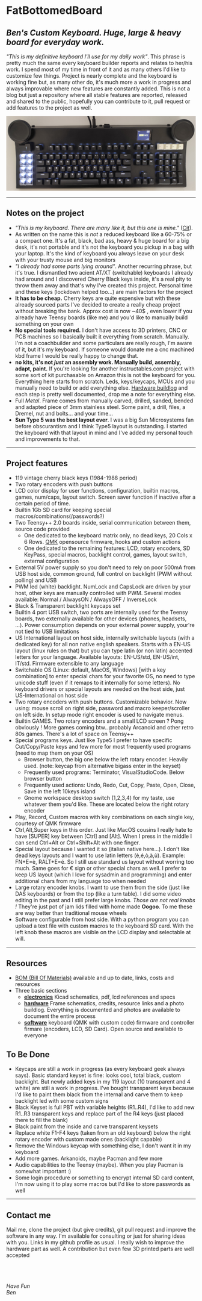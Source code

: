 # FatBottomedBoard
_Ben's Custom Keyboard. Huge, large &amp; heavy board for everyday work._  
---
_"This is my definitive keyboard I'll use for my daily work"_. This phrase is pretty much the same
every keyboard builder reports and relates to her/his work. I spend most of my time in front of it and
as many others I'd like to customize few things. Project is nearly complete and the keyboard is
working fine but, as many other do, it's much more a work in progress and always improvable where new
features are constantly added. This is not a blog but just a repository where all stable features are
reported, released and shared to the public, hopefully you can contribute to it, pull request or add
features to the project as well.

![Keyboard overview](logo.png)

---
## Notes on the project
- _"This is my keyboard. There are many like it, but this one is mine."_ 
   ([Cit](https://en.wikipedia.org/wiki/Rifleman%27s_Creed)).
- As written on the name this is _not_ a reduced keyboard like a 60-75% or a compact one. It's a fat,
black, bad ass, heavy & huge board for a big desk, it's not portable and it's not the keyboard you
pickup in a bag with your laptop. It's the kind of keyboard you always leave on your desk with your
trusty mouse and big monitors
- _"I already had some parts lying around"_. Another recurring phrase, but it's true. I dismantled two
acient AT/XT (switchable) keyboards I already had around and I discovered Cherry Black keys inside,
it's a real pity to throw them away and that's why I've created this project. Personal time and these
keys (lockdown helped too...) are main factors for the project
- **It has to be cheap.** Cherry keys are quite expensive but with these already sourced parts I've
decided to create a really cheap project without breaking the bank. Approx cost is now ~40$ , even
lower if you already have Teensy boards (like me) and you'd like to manually build something on your
own
- **No special tools required.** I don't have access to 3D printers, CNC or PCB machines so I basically
built it everything from scratch. Manually. I'm not a coachbuilder and some particulars are really
rough, I'm aware of it, but it's my keyboard. If someone would donate me a cnc machined kbd frame
I would be really happy to change that.
- **no kits, it's not _just_ an assembly work. Manually build, assembly, adapt, paint.**
If you're looking for another instructables.com project with some sort of kit purchasable on Amazon
this is not the keyboard for you. Everything here starts from scratch. Leds, keys/keycaps, MCUs and
you manually need to build or add everything else.
[Hardware buildlog](hardware/buildlog) and each step is pretty well
documented, drop me a note for everything else.
- Full _Metal_. Frame comes from manually carved, drilled, sanded, bended and adapted piece
of 3mm stainless steel. Some paint, a drill, files, a Dremel, nut and bolts... and your time...
- **Sun Type 5 was the best layout ever**. I was a big Sun Microsystems fan before obscurantism and
I think Type5 layout is outstanding. I started the keyboard with that layout in mind and I've added
my personal touch and improvements to that.
---

## Project features
- 119 vintage cherry black keys (1984-1988 period)
- Two rotary encoders with push buttons
- LCD color display for user functions, configuration, builtin macros, games, num/caps, layout switch.
  Screen saver function if inactive after a certain period of time.
- Builtin 1Gb SD card for keeping special macros/combinations(/passwords?)
- Two Teensy++ 2.0 boards inside, serial communication between them, source code provided
    * One dedicated to the keyboard matrix only, no dead keys, 20 Cols x 6 Rows.
      [QMK](https://qmk.fm/) opensource firmware, hooks and custom actions
    * One dedicated to the remaining features: LCD, rotary encoders, SD KeyPass, special macros,
      backlight control, games, layout switch, external configuration
- External 5V power supply so you don't need to rely on poor 500mA from USB host side, common ground,
  full control on backlight (PWM without polling) and USB
- PWM led (white) backlight. NumLock and CapsLock are driven by your host, other keys are manually
  controlled with PWM. Several modes available: Normal / AlwaysON / AlwaysOFF / InverseLock
- Black & Transparent backlight keycaps set
- Builtin 4 port USB switch, two ports are internally used for the Teensy boards, two externally
  available for other devices (phones, headsets, ...). Power consumption depends on your external
  power supply, your're not tied to USB limitations
- US International layout on host side, internally switchable layouts (with a dedicated key) for all
non native english speakers. Starts with a EN-US layout (linux rules on that) but you can type latin
(or non latin) accented letters for your language. Available layouts: EN-US/std, EN-US/int, IT/std.
Firmware extensible to any language
- Switchable OS (Linux: default, MacOS, Windows) [with a key combination] to enter special chars for
your favorite OS, no need to type unicode stuff (even if it remaps to it internally for some letters).
No keyboard drivers or special layouts are needed on the host side, just US-International on host side
- Two rotary encoders with push buttons. Customizable behavior. Now using: mouse scroll on right side,
password and macro keeper/scroller on left side. In setup mode right encoder is used to navigate menus.
- Builtin GAMES. Two rotary encoders and a small LCD screen ? Pong obviously ! More games coming btw..
  probably Arcanoid and other retro 80s games. There's a lot of space on Teensy++
- Special programs keys. Just like Type5 I prefer to have specific Cut/Copy/Paste keys and few more
  for most frequently used programs (need to map them on your OS)
    - Browser button, the big one below the left rotary encoder. Heavily used. (note: keycap from
    alternative bigass enter in the keyset)
    - Frequently used programs: Terminator, VisualStudioCode. Below browser button
    - Frequently used actions: Undo, Redo, Cut, Copy, Paste, Open, Close, Save
      in the left 10keys island
    - Gnome workspace desktop switch (1,2,3,4) for my taste, use whatever them you'd like.
      These are located below the right rotary encoder
- Play, Record, Custom macros with key combinations on each single key, courtesy of QMK firmware
- Ctrl,Alt,Super keys in this order. Just like MacOS cousins I really hate to have [SUPER] key between
  [Ctrl] and [Alt]. When I press in the middle I can send Ctrl+Alt or Ctrl+Shift+Alt with one finger.
- Special layout because I wanted it so (italian native here...). I don't like dead keys layouts and
  I want to use latin letters (è,é,ò,à,ù). Example: FN+E=è, RALT+E=é. So I still use standard us
  layout without worring too much. Same goes for € sign or other special chars as well.
  I prefer to keep US layout (which I love for sysadmin and programming) and enter additional chars
  from my language too when needed
- Large rotary encoder knobs. I want to use them from the side (just like DAS keyboards) or from the
  top (like a turn table). I did some video editing in the past and I still prefer large knobs. 
  _Those are not real knobs !_ They're just pot of jam lids filled with home made **Oogoo**. To me
  these are way better than traditional mouse wheels
- Software configurable from host side. With a python program you can upload a text file with
  custom macros to the keyboard SD card. With the left knob these macros are visible on the LCD
  display and selectable at will.
---

## Resources
- [BOM (Bill Of Materials)](BOM.md) available and up to date, links, costs and resources
- Three basic sections
    - **[electronics](electronics)** Kicad schematics, pdf, lcd references and specs
    - **[hardware](hardware)** Frame schematics, credits, resource links and a photo buildlog. Everything is
    documented and photos are available to document the entire process
    - **[software](software)** keyboard (QMK with custom code) firmware and controller firmare (encoders, LCD,
    SD Card). Open source and available to everyone

## To Be Done
- Keycaps are still a work in progress (as every keyboard geek always says). Basic standard keyset
  is fine: looks cool, total black, custom backlight. But newly added keys in my 119 layout (10
  transparent and 4 white) are still a work in progress. I've bought transparent keys because
  I'd like to paint them black from the internal and carve them to keep backlight led with some
  custom signs
- Black Keyset is full PBT with variable heights (R1..R4), I'd like to add new R1..R3 transparent
  keys and replace part of the R4 keys (just placed there to fill the blank)
- Black paint from the inside and carve transparent keysets
- Replace white F1-F4 keys (taken from an old keyboard) below the right rotary encoder with custom
  made ones (backlight capable)
- Remove the Windows keycap with something else, I don't want it in my keyboard
- Add more games. Arkanoids, maybe Pacman and few more
- Audio capabilities to the Teensy (maybe). When you play Pacman is somewhat important :)
- Some login procedure or something to encrypt internal SD card content, I'm now using it to play
  some macros but I'd like to store passwords as well
---

## Contact me
Mail me, clone the project (but give credits), git pull request and improve the software in any way.
I'm available for consulting or just for sharing ideas with you. Links in my github profile as usual.
I really wish to improve the hardware part as well. A contribution but even few 3D printed parts are
well accepted



<br/><br/><br/>
_Have Fun_  
_Ben_